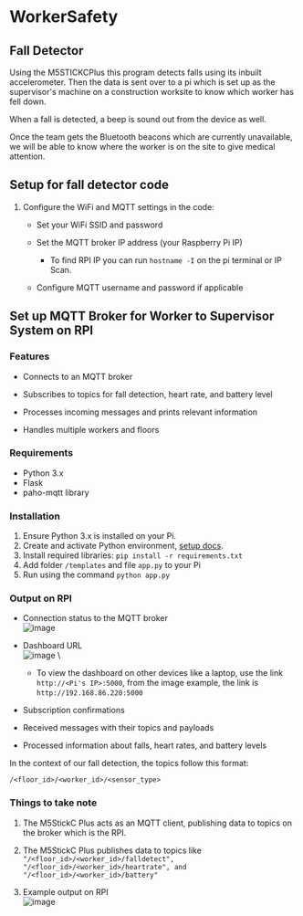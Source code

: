 # WorkerSafety
## Fall Detector
Using the M5STICKCPlus this program detects falls using its inbuilt accelerometer. Then the data is sent over to a pi which is set up as the supervisor's machine on a construction worksite to know which worker has fell down.

When a fall is detected, a beep is sound out from the device as well.

Once the team gets the Bluetooth beacons which are currently unavailable, we will be able to know where the worker is on the site to give medical attention.

## Setup for fall detector code
1.  Configure the WiFi and MQTT settings in the code:
    
    -   Set your WiFi SSID and password
        
    -   Set the MQTT broker IP address (your Raspberry Pi IP) 
	    - To find RPI IP you can run `hostname -I` on the pi terminal or IP Scan.
        
    -   Configure MQTT username and password if applicable

## Set up MQTT Broker for Worker to Supervisor System on RPI
### Features
-   Connects to an MQTT broker
    
-   Subscribes to topics for fall detection, heart rate, and battery level
    
-   Processes incoming messages and prints relevant information
    
-   Handles multiple workers and floors
    
###  Requirements
-   Python 3.x
-   Flask
-   paho-mqtt library
    
###  Installation

1. Ensure Python 3.x is installed on your Pi.
2. Create and activate Python environment, [setup docs](https://docs.python.org/3/tutorial/venv.html).
3. Install required libraries:
  `pip install -r requirements.txt`
4. Add folder `/templates` and file `app.py` to your Pi
5. Run using the command
  `python app.py`

### Output on RPI
-   Connection status to the MQTT broker\
   ![image](https://github.com/user-attachments/assets/6a1b83b9-8bac-40e9-949e-c9dff233a0e8)

-   Dashboard URL\
    ![image](https://github.com/user-attachments/assets/f6e52951-f2af-4a40-a914-437866315160) \
  	- To view the dashboard on other devices like a laptop, use the link `http://<Pi's IP>:5000`, from the image example, the link is `http://192.168.86.220:5000`

-   Subscription confirmations
    
-   Received messages with their topics and payloads
    
-   Processed information about falls, heart rates, and battery levels

In the context of our fall detection, the topics follow this format:

`/<floor_id>/<worker_id>/<sensor_type>`

### Things to take note
1. The M5StickC Plus acts as an MQTT client, publishing data to topics on the broker which is the RPI.

2. The M5StickC Plus publishes data to topics like\
`"/<floor_id>/<worker_id>/falldetect", "/<floor_id>/<worker_id>/heartrate", and "/<floor_id>/<worker_id>/battery"`

4. Example output on RPI\
![image](https://github.com/user-attachments/assets/8f2f2795-6a76-4133-9160-74e21c1d4bba)

